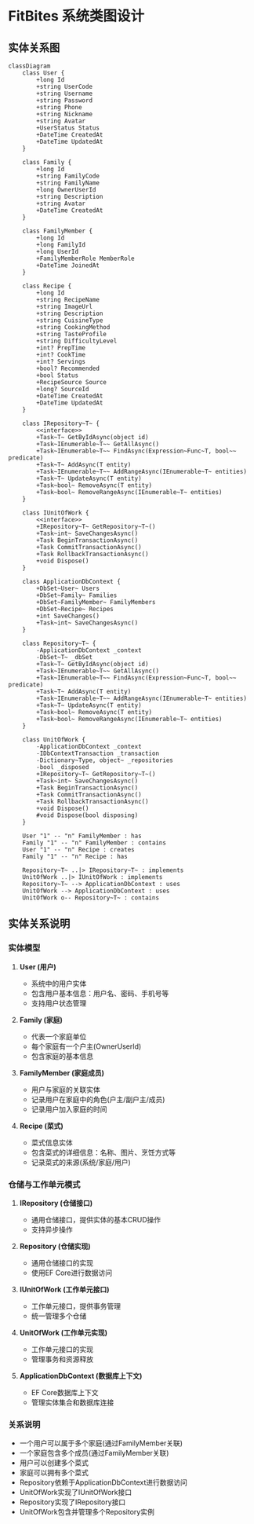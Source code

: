# FitBites 系统类图设计

## 实体关系图

```mermaid
classDiagram
    class User {
        +long Id
        +string UserCode
        +string Username
        +string Password
        +string Phone
        +string Nickname
        +string Avatar
        +UserStatus Status
        +DateTime CreatedAt
        +DateTime UpdatedAt
    }
    
    class Family {
        +long Id
        +string FamilyCode
        +string FamilyName
        +long OwnerUserId
        +string Description
        +string Avatar
        +DateTime CreatedAt
    }
    
    class FamilyMember {
        +long Id
        +long FamilyId
        +long UserId
        +FamilyMemberRole MemberRole
        +DateTime JoinedAt
    }
    
    class Recipe {
        +long Id
        +string RecipeName
        +string ImageUrl
        +string Description
        +string CuisineType
        +string CookingMethod
        +string TasteProfile
        +string DifficultyLevel
        +int? PrepTime
        +int? CookTime
        +int? Servings
        +bool? Recommended
        +bool Status
        +RecipeSource Source
        +long? SourceId
        +DateTime CreatedAt
        +DateTime UpdatedAt
    }
    
    class IRepository~T~ {
        <<interface>>
        +Task~T~ GetByIdAsync(object id)
        +Task~IEnumerable~T~~ GetAllAsync()
        +Task~IEnumerable~T~~ FindAsync(Expression~Func~T, bool~~ predicate)
        +Task~T~ AddAsync(T entity)
        +Task~IEnumerable~T~~ AddRangeAsync(IEnumerable~T~ entities)
        +Task~T~ UpdateAsync(T entity)
        +Task~bool~ RemoveAsync(T entity)
        +Task~bool~ RemoveRangeAsync(IEnumerable~T~ entities)
    }
    
    class IUnitOfWork {
        <<interface>>
        +IRepository~T~ GetRepository~T~()
        +Task~int~ SaveChangesAsync()
        +Task BeginTransactionAsync()
        +Task CommitTransactionAsync()
        +Task RollbackTransactionAsync()
        +void Dispose()
    }
    
    class ApplicationDbContext {
        +DbSet~User~ Users
        +DbSet~Family~ Families
        +DbSet~FamilyMember~ FamilyMembers
        +DbSet~Recipe~ Recipes
        +int SaveChanges()
        +Task~int~ SaveChangesAsync()
    }
    
    class Repository~T~ {
        -ApplicationDbContext _context
        -DbSet~T~ _dbSet
        +Task~T~ GetByIdAsync(object id)
        +Task~IEnumerable~T~~ GetAllAsync()
        +Task~IEnumerable~T~~ FindAsync(Expression~Func~T, bool~~ predicate)
        +Task~T~ AddAsync(T entity)
        +Task~IEnumerable~T~~ AddRangeAsync(IEnumerable~T~ entities)
        +Task~T~ UpdateAsync(T entity)
        +Task~bool~ RemoveAsync(T entity)
        +Task~bool~ RemoveRangeAsync(IEnumerable~T~ entities)
    }
    
    class UnitOfWork {
        -ApplicationDbContext _context
        -IDbContextTransaction _transaction
        -Dictionary~Type, object~ _repositories
        -bool _disposed
        +IRepository~T~ GetRepository~T~()
        +Task~int~ SaveChangesAsync()
        +Task BeginTransactionAsync()
        +Task CommitTransactionAsync()
        +Task RollbackTransactionAsync()
        +void Dispose()
        #void Dispose(bool disposing)
    }
    
    User "1" -- "n" FamilyMember : has
    Family "1" -- "n" FamilyMember : contains
    User "1" -- "n" Recipe : creates
    Family "1" -- "n" Recipe : has
    
    Repository~T~ ..|> IRepository~T~ : implements
    UnitOfWork ..|> IUnitOfWork : implements
    Repository~T~ --> ApplicationDbContext : uses
    UnitOfWork --> ApplicationDbContext : uses
    UnitOfWork o-- Repository~T~ : contains
```

## 实体关系说明

### 实体模型

1. **User (用户)**
   - 系统中的用户实体
   - 包含用户基本信息：用户名、密码、手机号等
   - 支持用户状态管理

2. **Family (家庭)**
   - 代表一个家庭单位
   - 每个家庭有一个户主(OwnerUserId)
   - 包含家庭的基本信息

3. **FamilyMember (家庭成员)**
   - 用户与家庭的关联实体
   - 记录用户在家庭中的角色(户主/副户主/成员)
   - 记录用户加入家庭的时间

4. **Recipe (菜式)**
   - 菜式信息实体
   - 包含菜式的详细信息：名称、图片、烹饪方式等
   - 记录菜式的来源(系统/家庭/用户)

### 仓储与工作单元模式

1. **IRepository<T> (仓储接口)**
   - 通用仓储接口，提供实体的基本CRUD操作
   - 支持异步操作

2. **Repository<T> (仓储实现)**
   - 通用仓储接口的实现
   - 使用EF Core进行数据访问

3. **IUnitOfWork (工作单元接口)**
   - 工作单元接口，提供事务管理
   - 统一管理多个仓储

4. **UnitOfWork (工作单元实现)**
   - 工作单元接口的实现
   - 管理事务和资源释放

5. **ApplicationDbContext (数据库上下文)**
   - EF Core数据库上下文
   - 管理实体集合和数据库连接

### 关系说明

- 一个用户可以属于多个家庭(通过FamilyMember关联)
- 一个家庭包含多个成员(通过FamilyMember关联)
- 用户可以创建多个菜式
- 家庭可以拥有多个菜式
- Repository依赖于ApplicationDbContext进行数据访问
- UnitOfWork实现了IUnitOfWork接口
- Repository实现了IRepository接口
- UnitOfWork包含并管理多个Repository实例 